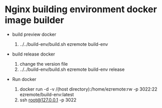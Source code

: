 # Nginx building environment docker image builder

* build preview docker
    1. ../../build-env/build.sh ezremote build-env 
* build release docker
    1. change the version file
    2. ../../build-env/build.sh ezremote build-env release
    
* Run docker
    1. docker run -d -v /(host directory):/home/ezremote:rw -p 3022:22 ezremote/build-env:latest
    2. ssh root@127.0.0.1 -p 3022
